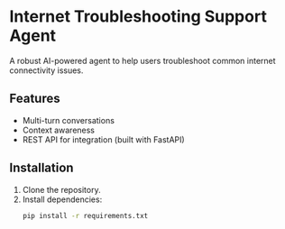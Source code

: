 
# Internet Troubleshooting Support Agent

A robust AI-powered agent to help users troubleshoot common internet connectivity issues.

## Features
- Multi-turn conversations
- Context awareness
- REST API for integration (built with FastAPI)

## Installation
1. Clone the repository.
2. Install dependencies:
   ```bash
   pip install -r requirements.txt
